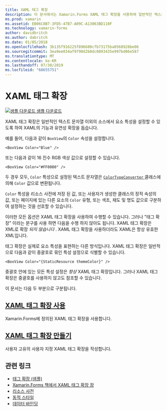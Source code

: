 ```yaml
---
title: XAML 태그 확장
description: 이 문서에서는 Xamarin.Forms XAML 태그 확장을 사용하여 일반적인 텍스트 문자열 이외의 소스에서 요소 특성을 설정할 수 있도록 하여 XAML의 기능과 유연성을 확장하는 방법을 설명합니다.
ms.prod: xamarin
ms.assetid: EB06C8B7-3FD5-47B7-A09C-A13063BD110F
ms.technology: xamarin-forms
author: davidbritch
ms.author: dabritch
ms.date: 01/05/2018
ms.openlocfilehash: 3b135f916225f896680cfb73175ba0568928be06
ms.sourcegitcommit: 3ea9ee034af9790d2b0dc0893435e997bd06e587
ms.translationtype: MT
ms.contentlocale: ko-KR
ms.lasthandoff: 07/30/2019
ms.locfileid: "68655751"
---
```

# <a name="xaml-markup-extensions"></a>XAML 태그 확장

[![샘플 다운로드](~/media/shared/download.png) 샘플 다운로드](https://docs.microsoft.com/samples/xamarin/xamarin-forms-samples/xaml-markupextensions)

XAML 태그 확장은 일반적인 텍스트 문자열 이외의 소스에서 요소 특성을 설정할 수 있도록 하여 XAML의 기능과 유연성 확장을 돕습니다.

예를 들어, 다음과 같이 `BoxView`의 `Color` 속성을 설정합니다.

```xaml
<BoxView Color="Blue" />
```

또는 다음과 같이 16 진수 RGB 색상 값으로 설정할 수 있습니다.

```xaml
<BoxView Color="#FF0080" />
```

두 경우 모두, `Color` 특성으로 설정된 텍스트 문자열은 [ `ColorTypeConverter` ](xref:Xamarin.Forms.ColorTypeConverter) 클래스에 의해 `Color` 값으로 변환됩니다.

`Color` 특성을 리소스 사전에 저장 된 값, 또는 사용자가 생성한 클래스의 정적 속성의 값, 또는 페이지에 있는 다른 요소의 `Color` 유형, 또는 색조, 채도 및 명도 값으로 구분하여 설정하는 것을 선호할 수 있습니다.

이러한 모든 옵션은 XAML 태그 확장을 사용하여 수행할 수 있습니다. 그러나 "태그 확장" 이라는 문구를 사용 하면 다음을 수행 하지 않아도 됩니다. XAML 태그 확장은 XML로 확장 *되지 않습니다* . XAML 태그 확장을 사용하더라도 XAML은 항상 유효한 XML입니다.

태그 확장은 실제로 요소 특성을 표현하는 다른 방식입니다. XAML 태그 확장은 일반적으로 다음과 같이 중괄호로 묶인 특성 설정으로 식별할 수 있습니다.

```xaml
<BoxView Color="{StaticResource themeColor}" />
```

중괄호 안에 있는 모든 특성 설정은 *항상* XAML 태그 확장입니다. 그러나 XAML 태그 확장은 중괄호를 사용하지 않고도 참조할 수 있습니다.

이 문서는 다음 두 부분으로 구분됩니다.

## <a name="consuming-xaml-markup-extensionsconsumingmd"></a>[XAML 태그 확장 사용](consuming.md)  

Xamarin.Forms에 정의된 XAML 태그 확장을 사용합니다.

## <a name="creating-xaml-markup-extensionscreatingmd"></a>[XAML 태그 확장 만들기](creating.md)

사용자 고유의 사용자 지정 XAML 태그 확장을 작성합니다.



## <a name="related-links"></a>관련 링크

- [태그 확장 (샘플)](https://docs.microsoft.com/samples/xamarin/xamarin-forms-samples/xaml-markupextensions)
- [Xamarin.Forms 책에서 XAML 태그 확장 장](~/xamarin-forms/creating-mobile-apps-xamarin-forms/summaries/chapter10.md)
- [리소스 사전](~/xamarin-forms/xaml/resource-dictionaries.md)
- [동적 스타일](~/xamarin-forms/user-interface/styles/dynamic.md)
- [데이터 바인딩](~/xamarin-forms/app-fundamentals/data-binding/index.md)
